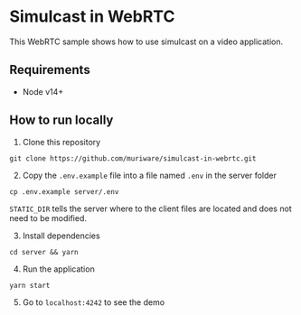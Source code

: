 # Simulcast in WebRTC

This WebRTC sample shows how to use simulcast on a video application.

## Requirements
* Node v14+

## How to run locally

1. Clone this repository

```
git clone https://github.com/muriware/simulcast-in-webrtc.git
```

2. Copy the `.env.example` file into a file named `.env` in the server folder

```
cp .env.example server/.env
```

`STATIC_DIR` tells the server where to the client files are located and does not need to be modified.

3. Install dependencies

```
cd server && yarn
```

4. Run the application

```
yarn start
```

5. Go to `localhost:4242` to see the demo
